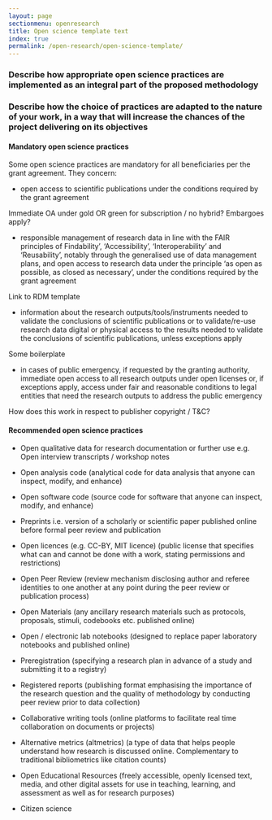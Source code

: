```yaml
---
layout: page
sectionmenu: openresearch
title: Open science template text
index: true
permalink: /open-research/open-science-template/
---
```


### Describe how appropriate open science practices are implemented as an integral part of the proposed methodology 
### Describe how the choice of practices are adapted to the nature of your work, in a way that will increase the chances of the project delivering on its objectives

#### Mandatory open science practices 

Some open science practices are mandatory for all beneficiaries per the grant agreement. They concern:

* open access to scientific publications under the conditions required by the grant agreement

Immediate OA under gold OR green for subscription / no hybrid? Embargoes apply?

* responsible management of research data in line with the FAIR principles of Findability’, ‘Accessibility’, ‘Interoperability’ and ‘Reusability’, notably through the generalised use of data management plans, and open access to research data under the principle ‘as open as possible, as closed as necessary’, under the conditions required by the grant agreement

Link to RDM template

* information about the research outputs/tools/instruments needed to validate the conclusions of scientific publications or to validate/re-use research data digital or physical access to the results needed to validate the conclusions of scientific publications, unless exceptions apply

Some boilerplate

* in cases of public emergency, if requested by the granting authority, immediate open access to all research outputs under open licenses or, if exceptions apply, access under fair and reasonable conditions to legal entities that need the research outputs to address the public emergency

How does this work in respect to publisher copyright / T&C?

#### Recommended open science practices

* Open qualitative data for research documentation or further use e.g. Open interview transcripts / workshop notes


* Open analysis code (analytical code for data analysis that anyone can inspect, modify, and enhance)


* Open software code (source code for software that anyone can inspect, modify, and enhance)


* Preprints i.e. version of a scholarly or scientific paper published online before formal peer review and publication


* Open licences (e.g. CC-BY, MIT licence) (public license that specifies what can and cannot be done with a work, stating permissions and restrictions)


* Open Peer Review (review mechanism disclosing author and referee identities to one another at any point during the peer review or publication process)


* Open Materials (any ancillary research materials such as protocols, proposals, stimuli, codebooks etc. published online)


* Open / electronic lab notebooks (designed to replace paper laboratory notebooks and published online)


* Preregistration (specifying a research plan in advance of a study and submitting it to a registry)


* Registered reports (publishing format emphasising the importance of the research question and the quality of methodology by conducting peer review prior to data collection)


* Collaborative writing tools (online platforms to facilitate real time collaboration on documents or projects)


* Alternative metrics (altmetrics) (a type of data that helps people understand how research is discussed online. Complementary to traditional bibliometrics like citation counts)


* Open Educational Resources (freely accessible, openly licensed text, media, and other digital assets for use in teaching, learning, and assessment as well as for research purposes)


* Citizen science

